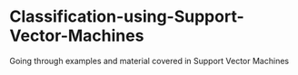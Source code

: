 # Classification-using-Support-Vector-Machines
Going through examples and material covered in Support Vector Machines
